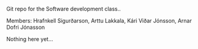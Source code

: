 Git repo for the Software development class..

Members:
Hrafnkell Sigurðarson,
Arttu Lakkala,
Kári Viðar Jónsson,
Arnar Dofri Jónasson

Nothing here yet...
